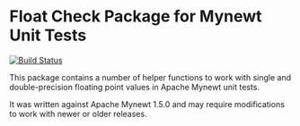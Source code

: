 # Float Check Package for Mynewt Unit Tests

[![Build Status](https://travis-ci.org/microbuilder/mb_floatcheck.svg?branch=master)](https://travis-ci.org/microbuilder/mb_floatcheck)

This package contains a number of helper functions to work with single and
double-precision floating point values in Apache Mynewt unit tests.

It was written against Apache Mynewt 1.5.0 and may require modifications to
work with newer or older releases.
